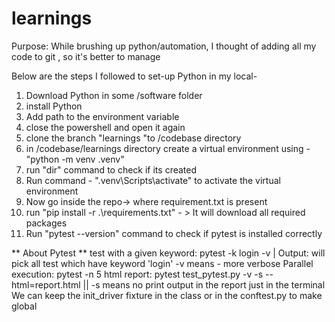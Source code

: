 # learnings
Purpose: While brushing up python/automation, I thought of adding all my code to git , so it's better to manage  

Below are the steps I followed to set-up Python in my local-
1. Download Python in some /software folder
2. install Python
3. Add path to the environment variable 
4. close the powershell and open it again 
5. clone the branch "learnings "to /codebase directory 
6. in /codebase/learnings directory create a virtual environment using - "python -m venv .venv"
7. run "dir" command to check if its created 
8. Run command - ".venv\Scripts\activate" to activate the virtual environment
9. Now go inside the repo-> where requirement.txt is present 
10. run "pip install -r .\requirements.txt" - > It will download all required packages
11. Run "pytest --version" command to check if pytest is installed correctly

** About Pytest **
test with a given keyword: pytest -k login -v | Output: will pick all test which have keyword 'login' -v means - more verbose
Parallel execution: pytest -n 5
html report: pytest test_pytest.py -v -s --html=report.html || -s means no print output in the report just in the terminal
We can keep the init_driver fixture in the class or in the conftest.py to make global 



